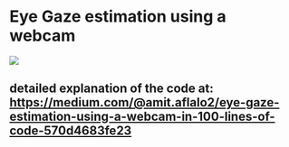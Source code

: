 # Eye Gaze estimation using a webcam 

![](./gaze.gif)

## detailed explanation of the code at: https://medium.com/@amit.aflalo2/eye-gaze-estimation-using-a-webcam-in-100-lines-of-code-570d4683fe23
